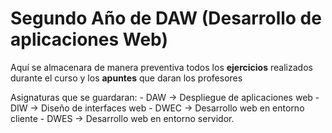 # Segundo Año de DAW (Desarrollo de aplicaciones Web)

Aquí se almacenara de manera preventiva todos los **ejercicios** realizados durante el curso y los **apuntes** que daran los profesores

Asignaturas que se guardaran:
    - DAW -> Despliegue de aplicaciones web
    - DIW -> Diseño de interfaces web
    - DWEC -> Desarrollo web en entorno cliente
    - DWES -> Desarrollo web en entorno servidor.